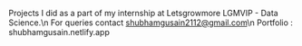 Projects I did as a part of my internship at Letsgrowmore LGMVIP - Data Science.\n
For queries contact shubhamgusain2112@gmail.com\n
Portfolio : shubhamgusain.netlify.app
